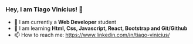 ### Hey, I am Tiago Vinícius! 👋
- 📖 I am currently a **Web Developer** student
- 🌱 I am learning **Html, Css, Javascript, React, Bootstrap and Git/Github**
- 📫 How to reach me: https://www.linkedin.com/in/tiago-vinicius/
